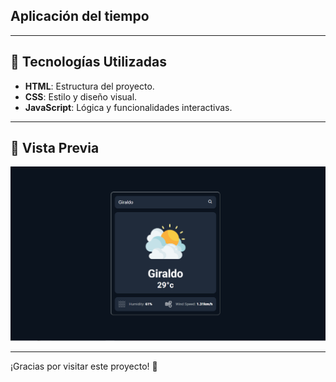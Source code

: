 ## Aplicación del tiempo

---

## 🔧 Tecnologías Utilizadas

- **HTML**: Estructura del proyecto.
- **CSS**: Estilo y diseño visual.
- **JavaScript**: Lógica y funcionalidades interactivas.

---

## 🎨 Vista Previa
![alt text](images/preview.PNG)

---

¡Gracias por visitar este proyecto! 🎉